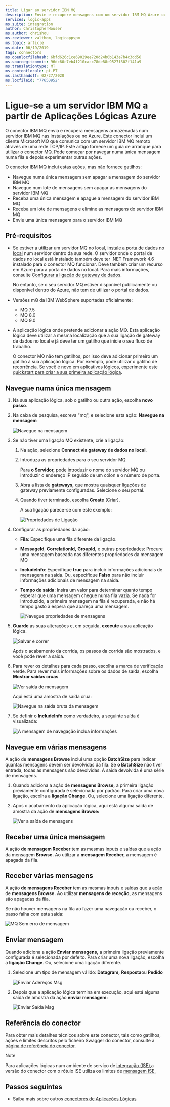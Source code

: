 ```yaml
---
title: Ligar ao servidor IBM MQ
description: Envie e recupere mensagens com um servidor IBM MQ Azure ou no local e aplicações lógicas Azure
services: logic-apps
ms.suite: integration
author: ChristopherHouser
ms.author: chrishou
ms.reviewer: valthom, logicappspm
ms.topic: article
ms.date: 06/19/2019
tags: connectors
ms.openlocfilehash: 6bfd626c1ce69029ee720d24b0b143e7b4c3dd56
ms.sourcegitcommit: 96dc60c7eb4f210cacc78de88c9527f302f141a9
ms.translationtype: MT
ms.contentlocale: pt-PT
ms.lasthandoff: 02/27/2020
ms.locfileid: "77650952"
---
```

# <a name="connect-to-an-ibm-mq-server-from-azure-logic-apps"></a>Ligue-se a um servidor IBM MQ a partir de Aplicações Lógicas Azure

O conector IBM MQ envia e recupera mensagens armazenadas num servidor IBM MQ nas instalações ou no Azure. Este conector inclui um cliente Microsoft MQ que comunica com um servidor IBM MQ remoto através de uma rede TCP/IP. Este artigo fornece um guia de arranque para utilizar o conector MQ. Pode começar por navegar numa única mensagem numa fila e depois experimentar outras ações.

O conector IBM MQ inclui estas ações, mas não fornece gatilhos:

- Navegue numa única mensagem sem apagar a mensagem do servidor IBM MQ
- Navegue num lote de mensagens sem apagar as mensagens do servidor IBM MQ
- Receba uma única mensagem e apague a mensagem do servidor IBM MQ
- Receba um lote de mensagens e elimine as mensagens do servidor IBM MQ
- Envie uma única mensagem para o servidor IBM MQ

## <a name="prerequisites"></a>Pré-requisitos

* Se estiver a utilizar um servidor MQ no local, [instale a porta de dados no local](../logic-apps/logic-apps-gateway-install.md) num servidor dentro da sua rede. O servidor onde o portal de dados no local está instalado também deve ter .NET Framework 4.6 instalado para o conector MQ funcionar. Deve também criar um recurso em Azure para a porta de dados no local. Para mais informações, consulte [Configurar a ligação de gateway de dados](../logic-apps/logic-apps-gateway-connection.md).

  No entanto, se o seu servidor MQ estiver disponível publicamente ou disponível dentro do Azure, não tem de utilizar o portal de dados.

* Versões mQ da IBM WebSphere suportadas oficialmente:

  * MQ 7.5
  * MQ 8.0
  * MQ 9.0

* A aplicação lógica onde pretende adicionar a ação MQ. Esta aplicação lógica deve utilizar a mesma localização que a sua ligação de gateway de dados no local e já deve ter um gatilho que inicie o seu fluxo de trabalho. 

  O conector MQ não tem gatilhos, por isso deve adicionar primeiro um gatilho à sua aplicação lógica. Por exemplo, pode utilizar o gatilho de recorrência. Se você é novo em aplicativos lógicos, experimente este [quickstart para criar a sua primeira aplicação lógica](../logic-apps/quickstart-create-first-logic-app-workflow.md). 

## <a name="browse-a-single-message"></a>Navegue numa única mensagem

1. Na sua aplicação lógica, sob o gatilho ou outra ação, escolha **novo passo**. 

1. Na caixa de pesquisa, escreva "mq", e selecione esta ação: **Navegue na mensagem**

   ![Navegue na mensagem](media/connectors-create-api-mq/Browse_message.png)

1. Se não tiver uma ligação MQ existente, crie a ligação:  

   1. Na ação, selecione **Connect via gateway de dados no local**.
   
   1. Introduza as propriedades para o seu servidor MQ.  

      Para **o Servidor,** pode introduzir o nome do servidor MQ ou introduzir o endereço IP seguido de um cólon e o número de porta.
    
   1. Abra a lista de **gateways,** que mostra quaisquer ligações de gateway previamente configuradas. Selecione o seu portal.
    
   1. Quando tiver terminado, escolha **Create** (Criar). 
   
      A sua ligação parece-se com este exemplo:

      ![Propriedades de Ligação](media/connectors-create-api-mq/Connection_Properties.png)

1. Configurar as propriedades da ação:

   * **Fila**: Especifique uma fila diferente da ligação.

   * **MessageId**, **CorrelationId,** **GroupId,** e outras propriedades: Procure uma mensagem baseada nas diferentes propriedades da mensagem MQ

   * **IncludeInfo**: Especifique **true** para incluir informações adicionais de mensagem na saída. Ou, especifique **Falso** para não incluir informações adicionais de mensagem na saída.

   * **Tempo de saída**: Insira um valor para determinar quanto tempo esperar que uma mensagem chegue numa fila vazia. Se nada for introduzido, a primeira mensagem na fila é recuperada, e não há tempo gasto à espera que apareça uma mensagem.

     ![Navegue propriedades de mensagens](media/connectors-create-api-mq/Browse_message_Props.png)

1. **Guarde** as suas alterações e, em seguida, **execute** a sua aplicação lógica.

   ![Salvar e correr](media/connectors-create-api-mq/Save_Run.png)

   Após o acabamento da corrida, os passos da corrida são mostrados, e você pode rever a saída.

1. Para rever os detalhes para cada passo, escolha a marca de verificação verde. Para rever mais informações sobre os dados de saída, escolha **Mostrar saídas cruas**.

   ![Ver saída de mensagem](media/connectors-create-api-mq/Browse_message_output.png)  

   Aqui está uma amostra de saída crua:

   ![Navegue na saída bruta da mensagem](media/connectors-create-api-mq/Browse_message_raw_output.png)

1. Se definir o **IncludeInfo** como verdadeiro, a seguinte saída é visualizada:

   ![A mensagem de navegação inclua informações](media/connectors-create-api-mq/Browse_message_Include_Info.png)

## <a name="browse-multiple-messages"></a>Navegue em várias mensagens

A ação de **mensagens Browse** inclui uma opção **BatchSize** para indicar quantas mensagens devem ser devolvidas da fila.  Se **o BatchSize** não tiver entrada, todas as mensagens são devolvidas. A saída devolvida é uma série de mensagens.

1. Quando adiciona a ação de **mensagens Browse,** a primeira ligação previamente configurada é selecionada por padrão. Para criar uma nova ligação, escolha a **ligação Change**. Ou, selecione uma ligação diferente.

1. Após o acabamento da aplicação lógica, aqui está alguma saída de amostra da ação de **mensagens Browse:**

   ![Ver a saída de mensagens](media/connectors-create-api-mq/Browse_messages_output.png)

## <a name="receive-single-message"></a>Receber uma única mensagem

A ação **de mensagem Receber** tem as mesmas inputs e saídas que a ação da mensagem **Browse.** Ao utilizar a **mensagem Receber,** a mensagem é apagada da fila.

## <a name="receive-multiple-messages"></a>Receber várias mensagens

A ação **de mensagens Receber** tem as mesmas inputs e saídas que a ação de **mensagens Browse.** Ao utilizar **mensagens de receção,** as mensagens são apagadas da fila.

Se não houver mensagens na fila ao fazer uma navegação ou receber, o passo falha com esta saída:  

![MQ Sem erro de mensagem](media/connectors-create-api-mq/MQ_No_Msg_Error.png)

## <a name="send-message"></a>Enviar mensagem

Quando adiciona a ação **Enviar mensagens,** a primeira ligação previamente configurada é selecionada por defeito. Para criar uma nova ligação, escolha a **ligação Change**. Ou, selecione uma ligação diferente.

1. Selecione um tipo de mensagem válido: **Datagram,** **Resposta**ou **Pedido**  

   ![Enviar Adereços Msg](media/connectors-create-api-mq/Send_Msg_Props.png)

1. Depois que a aplicação lógica termina em execução, aqui está alguma saída de amostra da ação **enviar mensagem:**

   ![Enviar Saída Msg](media/connectors-create-api-mq/Send_Msg_Output.png)

## <a name="connector-reference"></a>Referência do conector

Para obter mais detalhes técnicos sobre este conector, tais como gatilhos, ações e limites descritos pelo ficheiro Swagger do conector, consulte a [página de referência do conector](https://docs.microsoft.com/connectors/mq/).

> [!NOTE]
> Para aplicações lógicas num ambiente de serviço de [integração (ISE),](../logic-apps/connect-virtual-network-vnet-isolated-environment-overview.md)a versão do conector com o rótulo ISE utiliza os limites de [mensagem ISE.](../logic-apps/logic-apps-limits-and-config.md#message-size-limits)

## <a name="next-steps"></a>Passos seguintes

* Saiba mais sobre outros [conectores de Aplicações Lógicas](../connectors/apis-list.md)
